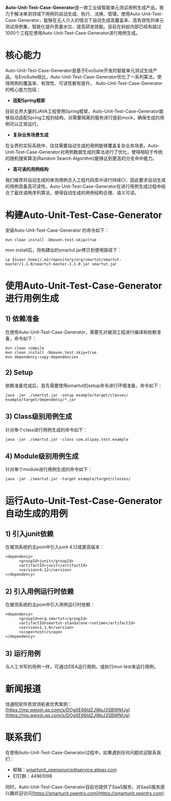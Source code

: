 **Auto-Unit-Test-Case-Generator**是一款工业级智能单元测试用例生成产品，致力于解决单测领域下用例的自动生成、执行、汰换、管理。使用Auto-Unit-Test-Case-Generator，能够在无人介入的情况下自动生成高覆盖率、高有效性的单元测试用例集，智能化提升质量水位、提高研发效能。目前在蚂蚁内部已经有超过1000个工程在使用Auto-Unit-Test-Case-Generator进行用例生成。

# 核心能力
Auto-Unit-Test-Case-Generator是基于EvoSuite开发的智能单元测试生成产品。与EvoSuite相比，Auto-Unit-Test-Case-Generator优化了一系列算法，使得用例的覆盖率、有效性、可读性都有提升。
Auto-Unit-Test-Case-Generator的核心能力包括：

- **适配Spring框架**

目前业界大量的JAVA工程使用Spring框架，Auto-Unit-Test-Case-Generator能够自动适配Spring工程的结构，对需要隔离的服务进行提前mock，确保生成的用例可以正常运行。

- **复杂业务场景生成**

在业界的实际系统中，往往需要自动生成的用例能够覆盖复杂业务场景。Auto-Unit-Test-Case-Generator对用例数据生成的算法进行了优化，使得相较于传统的随机搜索算法(Random Search Algorithm)能够达到更高的分支命中能力。

- **高可读的用例结构**

我们推荐将自动生成的单测用例合入工程代码库中进行持续CI，因此要求自动生成的用例具备高可读性。Auto-Unit-Test-Case-Generator在进行用例生成过程中结合了最优调用序列算法，使得自动生成的用例结构合理、语义可读。
# 构建Auto-Unit-Test-Case-Generator
安装Auto-Unit-Test-Case-Generator 的命令如下：
```shell
mvn clean install -Dmaven.test.skip=true
```
mvn install后，将构建出的smartut.jar拷贝到使用路径下：
```shell
cp ${user.home}/.m2/repository/org/smartut/smartut-master/1.1.0/smartut-master-1.1.0.jar smartut.jar
```

# 使用Auto-Unit-Test-Case-Generator进行用例生成
## 1) 依赖准备
在使用Auto-Unit-Test-Case-Generator，需要先对被测工程进行编译和依赖准备，命令如下：
```shell
mvn clean compile
mvn clean install -Dmaven.test.skip=true
mvn dependency:copy-dependencies
```
## 2) Setup
依赖准备完成后，首先需要使用smartut的setup命令进行环境准备，命令如下：
```shell
java -jar ./smartut.jar -setup example/target/classes/ example/target/dependency/*.jar
```
## 3) Class级别用例生成
针对单个class进行用例生成的命令如下：
```shell
java -jar ./smartut.jar -class com.alipay.test.example
```
## 4) Module级别用例生成
针对单个module进行用例生成的命令如下：
```shell
java -jar ./smartut.jar -target example/target/classes/
```

# 运行Auto-Unit-Test-Case-Generator自动生成的用例
## 1) 引入junit依赖
在被测系统的主pom中引入junit 4.12或更高版本：
```
<dependency>
      <groupId>junit</groupId>
      <artifactId>junit</artifactId>
      <version>4.12</version>
</dependency>
```
## 2) 引入用例运行时依赖
在被测系统的主pom中引入用例运行时依赖：
```
<dependency>
      <groupId>org.smartut</groupId>
      <artifactId>smartut-standalone-runtime</artifactId>
      <version>1.1.0</version>
      <scope>test</scope>
</dependency>
```
## 3) 运行用例
与人工书写的用例一样，可通过IDEA运行用例，或执行mvn test来运行用例。

# 新闻报道
信通院软件质效领航者优秀案例：[https://mp.weixin.qq.com/s/DOgXE66ldZJWpJ3SBWNfJg](https://mp.weixin.qq.com/s/DOgXE66ldZJWpJ3SBWNfJg)
# 联系我们
在使用Auto-Unit-Test-Case-Generator过程中，如果遇到任何问题欢迎联系我们：

- 邮箱：[smartunit_opensource@service.alipay.com](mailto:smartunit_opensource@service.alipay.com)
- 钉钉群：44961098

同时，Auto-Unit-Test-Case-Generator目前也提供了SaaS服务，对SaaS服务感兴趣欢迎访问[https://smartunit.opentrs.com](https://smartunit.opentrs.com).
